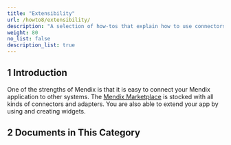 ```yaml
---
title: "Extensibility"
url: /howto8/extensibility/
description: "A selection of how-tos that explain how to use connectors and adapters from the Marketplace."
weight: 80
no_list: false
description_list: true 
---
```


## 1 Introduction

One of the strengths of Mendix is that it is easy to connect your Mendix application to other systems. The [Mendix Marketplace](https://marketplace.mendix.com/) is stocked with all kinds of connectors and adapters. You are also able to extend your app by using and creating widgets.

## 2 Documents in This Category
